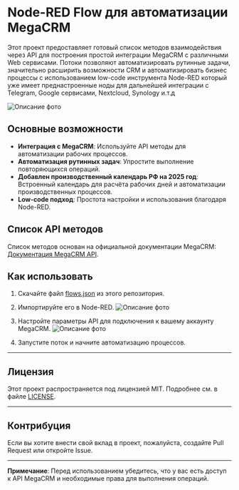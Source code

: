 # Node-RED Flow для автоматизации MegaCRM

Этот проект предоставляет готовый список методов взаимодействия через API для построения простой интеграции MegaCRM с различными Web сервисами. Потоки позволяют автоматизировать рутинные задачи, значительно расширить возможности CRM и автоматизировать бизнес процессы с использованием low-code инструмента Node-RED который уже имеет преднастроенные ноды для дальнейшей интеграции с Telegram, Google сервисами, Nextcloud, Synology и.т.д 

![Описание фото](https://github.com/mr-K-Barabas/MegaCRM-API-Node-Red/blob/main/MegaCRM_API.jpg)

## Основные возможности
- **Интеграция с MegaCRM**: Используйте API методы для автоматизации рабочих процессов.
- **Автоматизация рутинных задач**: Упростите выполнение повторяющихся операций.
- **Добавлен производственный календарь РФ на 2025 год**: Встроенный календарь для расчёта рабочих дней и автоматизации производственных процессов.
- **Low-code подход**: Простота настройки и использования благодаря Node-RED.

## Список API методов
Список методов основан на официальной документации MegaCRM: [Документация MegaCRM API](https://help.megagroup.ru/dokumentatsiya-api).

## Как использовать
1. Скачайте файл [flows.json](https://github.com/mr-K-Barabas/MegaCRM-API-Node-Red/blob/main/flow.json) из этого репозитория.

2. Импортируйте его в Node-RED.
![Описание фото](https://github.com/mr-K-Barabas/MegaCRM-API-Node-Red/blob/main/importfile.png)

4. Настройте параметры API для подключения к вашему аккаунту MegaCRM.
![Описание фото](https://github.com/mr-K-Barabas/MegaCRM-API-Node-Red/blob/main/api.jpg)

5. Запустите поток и начните автоматизацию процессов.

---
## Лицензия
Этот проект распространяется под лицензией MIT. Подробнее см. в файле [LICENSE](LICENSE).

---
## Контрибуция
Если вы хотите внести свой вклад в проект, пожалуйста, создайте Pull Request или откройте Issue.

---
**Примечание**: Перед использованием убедитесь, что у вас есть доступ к API MegaCRM и необходимые права для выполнения операций.

